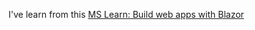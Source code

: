 I've learn from this [MS Learn: Build web apps with Blazor](https://learn.microsoft.com/en-us/training/paths/build-web-apps-with-blazor/)
